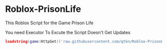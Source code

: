 # Roblox-PrisonLife

This Roblox Script for the Game Prison Life


You need Executor To Excute the Script Doesn't Get Updates



```lua
loadstring(game:HttpGet(('raw.githubusercontent.com/qtkn/Roblox-PrisonLife/main/Prison-Life.lua'),true))()
```
